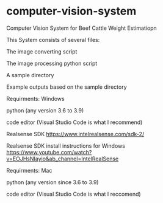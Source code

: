 # computer-vision-system
Computer Vision System for Beef Cattle Weight Estimatiopn


This System consists of several files:

The image converting script

The image processing python script

A sample directory

Example outputs based on the sample directory


Requirments: Windows

python (any version 3.6 to 3.9)

code editor (Visual Studio Code is what I recommend)

Realsense SDK https://www.intelrealsense.com/sdk-2/

Realsense SDK install instructions for Windows https://www.youtube.com/watch?v=EOJHsNIayio&ab_channel=IntelRealSense


Requirments: Mac

python (any version since 3.6 to 3.9)

code editor (Visual Studio Code is what I reccomend)
